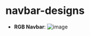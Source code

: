 # navbar-designs

- **RGB Navbar**:
![image](https://github.com/PgNetwork01/navbar-designs/assets/118091763/189de86d-2820-4447-bfca-39dfe301ec7c)
